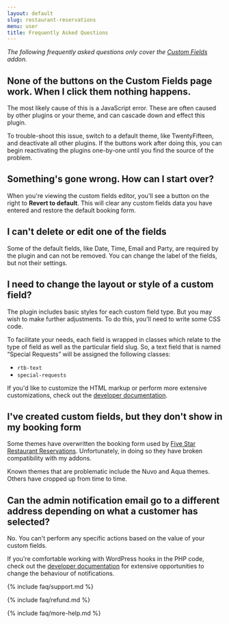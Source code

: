 ```yaml
---
layout: default
slug: restaurant-reservations
menu: user
title: Frequently Asked Questions
---
```

*The following frequently asked questions only cover the [Custom Fields](../custom-fields) addon.*

## None of the buttons on the Custom Fields page work. When I click them nothing happens.

The most likely cause of this is a JavaScript error. These are often caused by other plugins or your theme, and can cascade down and effect this plugin.

To trouble-shoot this issue, switch to a default theme, like TwentyFifteen, and deactivate all other plugins. If the buttons work after doing this, you can begin reactivating the plugins one-by-one until you find the source of the problem.

## Something's gone wrong. How can I start over?

When you're viewing the custom fields editor, you'll see a button on the right to **Revert to default**. This will clear any custom fields data you have entered and restore the default booking form.

## I can't delete or edit one of the fields

Some of the default fields, like Date, Time, Email and Party, are required by the plugin and can not be removed. You can change the label of the fields, but not their settings.

## I need to change the layout or style of a custom field?

The plugin includes basic styles for each custom field type. But you may wish to make further adjustments. To do this, you'll need to write some CSS code.

To facilitate your needs, each field is wrapped in classes which relate to the type of field as well as the particular field slug. So, a text field that is named “Special Requests” will be assigned the following classes:

- `rtb-text`
- `special-requests`

If you'd like to customize the HTML markup or perform more extensive customizations, check out the [developer documentation](../../../developer).

## I've created custom fields, but they don't show in my booking form

Some themes have overwritten the booking form used by [Five Star Restaurant Reservations](http://wordpress.org/plugins/restaurant-reservations). Unfortunately, in doing so they have broken compatibility with my addons.

Known themes that are problematic include the Nuvo and Aqua themes. Others have cropped up from time to time.

## Can the admin notification email go to a different address depending on what a customer has selected?

No. You can't perform any specific actions based on the value of your custom fields.

If you're comfortable working with WordPress hooks in the PHP code, check out the [developer documentation](../../../developer) for extensive opportunities to change the behaviour of notifications.

{% include faq/support.md %}

{% include faq/refund.md %}

{% include faq/more-help.md %}
